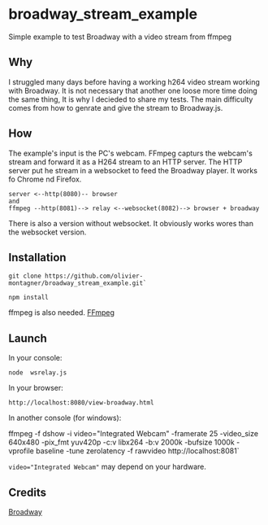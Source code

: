 # broadway_stream_example

Simple example to test Broadway with a video stream from ffmpeg

## Why

I struggled many days before having a working h264 video stream working with Broadway.
It is not necessary that another one loose more time doing the same thing, It is why I decieded to share my tests.
The main difficulty comes from how to genrate and give the stream to Broadway.js.

## How

The example's input is the PC's webcam.
FFmpeg capturs the webcam's stream and forward it as a H264 stream to an HTTP server.
The HTTP server put he stream in a websocket to feed the Broadway player.
It works fo Chrome nd Firefox.

``` 
server <--http(8080)-- browser
and
ffmpeg --http(8081)--> relay <--websocket(8082)--> browser + broadway
```

There is also a version without websocket.
It obviously works wores than the websocket version.

## Installation

```
git clone https://github.com/olivier-montagner/broadway_stream_example.git`

npm install
```

ffmpeg is also needed.
[FFmpeg](https://ffmpeg.org/)

## Launch

In your console:

`node  wsrelay.js`

In your browser:

`http://localhost:8080/view-broadway.html`

In another console (for windows):

ffmpeg -f dshow -i  video="Integrated Webcam" -framerate 25 -video_size 640x480 -pix_fmt yuv420p -c:v libx264 -b:v 2000k -bufsize 1000k -vprofile baseline -tune zerolatency -f rawvideo http://localhost:8081`

`video="Integrated Webcam"` may depend on your hardware.

## Credits

[Broadway](https://github.com/mbebenita/Broadway)
